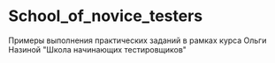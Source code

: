 # School_of_novice_testers
Примеры выполнения практических заданий в рамках курса Ольги Назиной "Школа начинающих тестировщиков"
